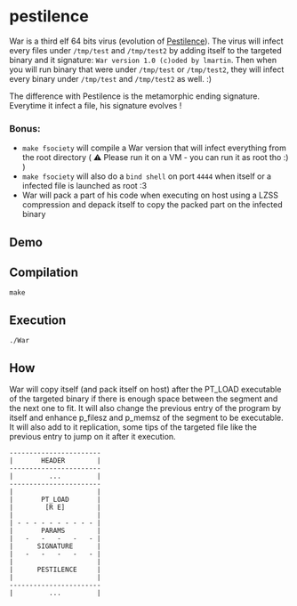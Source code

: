 # pestilence

War is a third elf 64 bits virus (evolution of [Pestilence](https://github.com/y3ll0w42/pestilence)). The virus will infect every files under `/tmp/test` and `/tmp/test2` by adding itself to the targeted binary and it signature: `War version 1.0 (c)oded by lmartin`. Then when you will run binary that were under `/tmp/test` or `/tmp/test2`, they will infect every binary under `/tmp/test` and `/tmp/test2` as well. :)

The difference with Pestilence is the metamorphic ending signature. Everytime it infect a file, his signature evolves !

### Bonus:
+ `make fsociety` will compile a War version that will infect everything from the root directory ( ⚠️  Please run it on a VM - you can run it as root tho :) )
+ `make fsociety` will also do a `bind shell` on port `4444` when itself or a infected file is launched as root :3
+ War will pack a part of his code when executing on host using a LZSS compression and depack itself to copy the packed part on the infected binary

## Demo

## Compilation

```
make
```

## Execution

```
./War
```

## How

War will copy itself (and pack itself on host) after the PT_LOAD executable of the targeted binary if there is enough space between the segment and the next one to fit. It will also change the previous entry of the program by itself and enhance p_filesz and p_memsz of the segment to be executable. It will also add to it replication, some tips of the targeted file like the previous entry to jump on it after it execution.

```
-----------------------
|       HEADER        |
-----------------------
|         ...         |
-----------------------
|                     |
|       PT_LOAD       |
|        [R E]        |
|                     |
| - - - - - - - - - - |
|       PARAMS        |
|   -   -   -   -   - |
|      SIGNATURE      |
|   -   -   -   -   - |
|                     |
|      PESTILENCE     |
|                     |
-----------------------
|         ...         |
```
